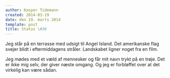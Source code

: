 ```yaml
---
author: Kasper Tidemann
created: 2014-03-19
date: den 19. marts 2014
template: post
title: Status \#36
---
```


Jeg står på en terrasse med udsigt til Angel Island. Det amerikanske flag svejer blidt i eftermiddagens stråler. Landskabet ligner noget fra en film.

Jeg mødes med et væld af mennesker og får mit navn trykt på en trøje. Det er ikke mig selv, der giver næste omgang. Og jeg er forbløffet over at det virkelig kan være sådan.